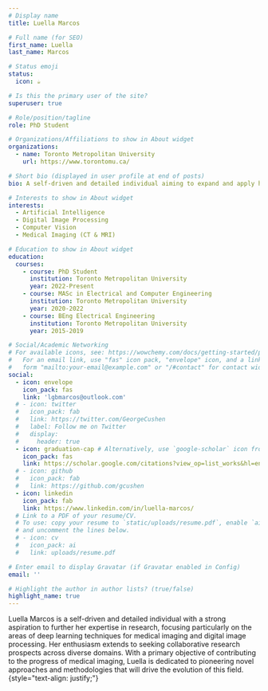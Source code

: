 ```yaml
---
# Display name
title: Luella Marcos

# Full name (for SEO)
first_name: Luella
last_name: Marcos

# Status emoji
status:
  icon: ☕️

# Is this the primary user of the site?
superuser: true

# Role/position/tagline
role: PhD Student

# Organizations/Affiliations to show in About widget
organizations:
  - name: Toronto Metropolitan University
    url: https://www.torontomu.ca/

# Short bio (displayed in user profile at end of posts)
bio: A self-driven and detailed individual aiming to expand and apply her knowledge in research specifically in the areas of computer vision and artificial intelligence. Interested in opportunities that offers research collaboration in diverse areas.

# Interests to show in About widget
interests:
  - Artificial Intelligence
  - Digital Image Processing
  - Computer Vision
  - Medical Imaging (CT & MRI)

# Education to show in About widget
education:
  courses:
    - course: PhD Student
      institution: Toronto Metropolitan University
      year: 2022-Present
    - course: MASc in Electrical and Computer Engineering
      institution: Toronto Metropolitan University
      year: 2020-2022
    - course: BEng Electrical Engineering
      institution: Toronto Metropolitan University
      year: 2015-2019

# Social/Academic Networking
# For available icons, see: https://wowchemy.com/docs/getting-started/page-builder/#icons
#   For an email link, use "fas" icon pack, "envelope" icon, and a link in the
#   form "mailto:your-email@example.com" or "/#contact" for contact widget.
social:
  - icon: envelope
    icon_pack: fas
    link: 'lgbmarcos@outlook.com'
  # - icon: twitter
  #   icon_pack: fab
  #   link: https://twitter.com/GeorgeCushen
  #   label: Follow me on Twitter
  #   display:
  #     header: true
  - icon: graduation-cap # Alternatively, use `google-scholar` icon from `ai` icon pack
    icon_pack: fas
    link: https://scholar.google.com/citations?view_op=list_works&hl=en&user=1WVPf28AAAAJ
  # - icon: github
  #   icon_pack: fab
  #   link: https://github.com/gcushen
  - icon: linkedin
    icon_pack: fab
    link: https://www.linkedin.com/in/luella-marcos/
  # Link to a PDF of your resume/CV.
  # To use: copy your resume to `static/uploads/resume.pdf`, enable `ai` icons in `params.yaml`,
  # and uncomment the lines below.
  # - icon: cv
  #   icon_pack: ai
  #   link: uploads/resume.pdf

# Enter email to display Gravatar (if Gravatar enabled in Config)
email: ''

# Highlight the author in author lists? (true/false)
highlight_name: true
---
```


Luella Marcos is a self-driven and detailed individual with a strong aspiration to further her expertise in research, focusing particularly on the areas of deep learning techniques for medical imaging and digital image processing. Her enthusiasm extends to seeking collaborative research prospects across diverse domains. With a primary objective of contributing to the progress of medical imaging, Luella is dedicated to pioneering novel approaches and methodologies that will drive the evolution of this field. 
{style="text-align: justify;"}
